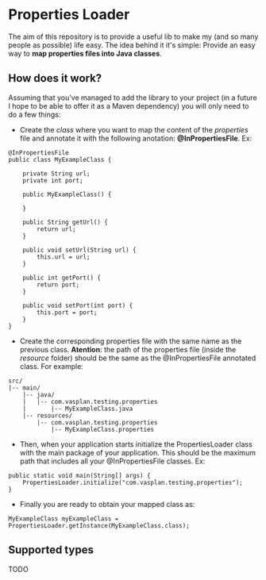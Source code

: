 # Properties Loader
The aim of this repository is to provide a useful lib to make my (and so many people as possible) life easy. The idea behind it it's simple: Provide an easy way to **map properties files into Java classes**.

## How does it work?
Assuming that you've managed to add the library to your project (in a future I hope to be able to offer it as a Maven dependency) you will only need to do a few things:

* Create the _class_ where you want to map the content of the _properties_ file and annotate it with the following anotation: **@InPropertiesFile**. Ex:
```
@InPropertiesFile
public class MyExampleClass {

    private String url;
    private int port;

    public MyExampleClass() {

    }

    public String getUrl() {
        return url;
    }

    public void setUrl(String url) {
        this.url = url;
    }

    public int getPort() {
        return port;
    }

    public void setPort(int port) {
        this.port = port;
    }
}
```
* Create the corresponding properties file with the same name as the previous class. **Atention**: the path of the properties file (inside the _resource_ folder) should be the same as the @InPropertiesFile annotated class. For example:
```
src/ 
|--	main/
	|-- java/
	|	|-- com.vasplan.testing.properties
	|		|-- MyExampleClass.java
	|-- resources/
		|-- com.vasplan.testing.properties
			|-- MyExampleClass.properties
```

* Then, when your application starts initialize the PropertiesLoader class with the main package of your application. This should be the maximum path that includes all your @InPropertiesFile classes. Ex:
```
public static void main(String[] args) {
    PropertiesLoader.initialize("com.vasplan.testing.properties");
}
```
* Finally you are ready to obtain your mapped class as:
```
MyExampleClass myExampleClass = PropertiesLoader.getInstance(MyExampleClass.class);
```

## Supported types
TODO

